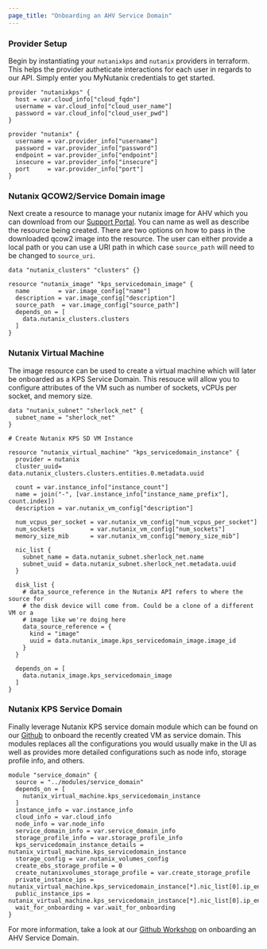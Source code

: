 ```yaml
---
page_title: "Onboarding an AHV Service Domain"
---
```


### Provider Setup

Begin by instantiating your `nutanixkps` and `nutanix` providers in terraform. This helps the provider autheticate interactions for each user in regards to our API. Simply enter you MyNutanix credentials to get started. 

```hcl
provider "nutanixkps" {
  host = var.cloud_info["cloud_fqdn"]
  username = var.cloud_info["cloud_user_name"]
  password = var.cloud_info["cloud_user_pwd"]
}

provider "nutanix" {
  username = var.provider_info["username"]
  password = var.provider_info["password"]
  endpoint = var.provider_info["endpoint"]
  insecure = var.provider_info["insecure"]
  port     = var.provider_info["port"]
}
```

### Nutanix QCOW2/Service Domain image

Next create a resource to manage your nutanix image for AHV which you can download from our [Support Portal](https://portal.nutanix.com/page/downloads?product=karbonplatformservices). You can name as well as describe the resource being created. There are two options on how to pass in the downloaded qcow2 image into the resource. The user can either provide a local path or you can use a URI path in which case `source_path` will need to be changed to `source_uri`. 

```hcl
data "nutanix_clusters" "clusters" {}

resource "nutanix_image" "kps_servicedomain_image" {
  name        = var.image_config["name"]
  description = var.image_config["description"]
  source_path  = var.image_config["source_path"]
  depends_on = [
    data.nutanix_clusters.clusters
  ]
}
```

### Nutanix Virtual Machine

The image resource can be used to create a virtual machine which will later be onboarded as a KPS Service Domain. This resouce will allow you to configure attributes of the VM such as number of sockets, vCPUs per socket, and memory size.

```hcl
data "nutanix_subnet" "sherlock_net" {
  subnet_name = "sherlock_net"
}

# Create Nutanix KPS SD VM Instance

resource "nutanix_virtual_machine" "kps_servicedomain_instance" {
  provider = nutanix
  cluster_uuid= data.nutanix_clusters.clusters.entities.0.metadata.uuid

  count = var.instance_info["instance_count"]
  name = join("-", [var.instance_info["instance_name_prefix"], count.index])
  description = var.nutanix_vm_config["description"]

  num_vcpus_per_socket = var.nutanix_vm_config["num_vcpus_per_socket"]
  num_sockets          = var.nutanix_vm_config["num_sockets"]
  memory_size_mib      = var.nutanix_vm_config["memory_size_mib"]

  nic_list {
    subnet_name = data.nutanix_subnet.sherlock_net.name
    subnet_uuid = data.nutanix_subnet.sherlock_net.metadata.uuid
  }

  disk_list {
    # data_source_reference in the Nutanix API refers to where the source for
    # the disk device will come from. Could be a clone of a different VM or a
    # image like we're doing here
    data_source_reference = {
      kind = "image"
      uuid = data.nutanix_image.kps_servicedomain_image.image_id
    }
  }

  depends_on = [
    data.nutanix_image.kps_servicedomain_image
  ]
}
```

### Nutanix KPS Service Domain

Finally leverage Nutanix KPS service domain module which can be found on our [Github](https://github.com/nutanix-xi/sherlock-developer/tree/master/automation/infrastructure/terraform/modules/service_domain) to onboard the recently created VM as service domain. This modules replaces all the configurations you would usually make in the UI as well as provides more detailed configurations such as node info, storage profile info, and others.

```hcl
module "service_domain" {
  source = "../modules/service_domain"
  depends_on = [
    nutanix_virtual_machine.kps_servicedomain_instance
  ]
  instance_info = var.instance_info
  cloud_info = var.cloud_info
  node_info = var.node_info
  service_domain_info = var.service_domain_info
  storage_profile_info = var.storage_profile_info
  kps_servicedomain_instance_details = nutanix_virtual_machine.kps_servicedomain_instance
  storage_config = var.nutanix_volumes_config
  create_ebs_storage_profile = 0
  create_nutanixvolumes_storage_profile = var.create_storage_profile
  private_instance_ips = nutanix_virtual_machine.kps_servicedomain_instance[*].nic_list[0].ip_endpoint_list[0].ip
  public_instance_ips = nutanix_virtual_machine.kps_servicedomain_instance[*].nic_list[0].ip_endpoint_list[0].ip
  wait_for_onboarding = var.wait_for_onboarding
}
```

For more information, take a look at our [Github Workshop](https://github.com/nutanix-xi/sherlock-developer/blob/master/automation/infrastructure/terraform/nutanix/main.tf) on onboarding an AHV Service Domain.